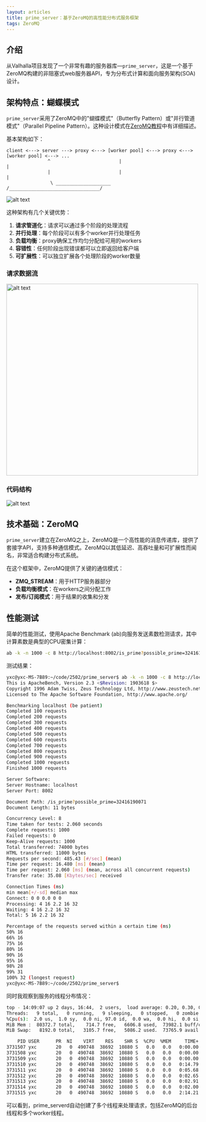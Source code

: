 ```yaml
---
layout: articles
title: prime_server：基于ZeroMQ的高性能分布式服务框架
tags: ZeroMQ
---
```


## 介绍

从Valhalla项目发现了一个非常有趣的服务器库—`prime_server`，这是一个基于ZeroMQ构建的非阻塞式web服务器API，专为分布式计算和面向服务架构(SOA)设计。

## 架构特点：蝴蝶模式

`prime_server`采用了ZeroMQ中的"蝴蝶模式"（Butterfly Pattern）或"并行管道模式"（Parallel Pipeline Pattern）。这种设计模式在[ZeroMQ教程](http://wiki.zeromq.org/tutorials:butterfly)中有详细描述。

基本架构如下：

```
client <---> server ---> proxy <---> [worker pool] <---> proxy <---> [worker pool] <---> ...
               ^                         |                                |
               |                         |                                |
                \ ____________________ /_________________________________/
```

![alt text](/img/250428/prime_server_core_architecture.png)

这种架构有几个关键优势：

1. **请求管道化**：请求可以通过多个阶段的处理流程
2. **并行处理**：每个阶段可以有多个worker并行处理任务
3. **负载均衡**：proxy确保工作均匀分配给可用的workers
4. **容错性**：任何阶段出现错误都可以立即返回给客户端
5. **可扩展性**：可以独立扩展各个处理阶段的worker数量


### 请求数据流
<img src="/img/250428/request_flow.png" alt="alt text" width="500">


### 代码结构


![alt text](/img/250428/code_structure.png)

## 技术基础：ZeroMQ

`prime_server`建立在ZeroMQ之上，ZeroMQ是一个高性能的消息传递库，提供了套接字API，支持多种通信模式。ZeroMQ以其低延迟、高吞吐量和可扩展性而闻名，非常适合构建分布式系统。

在这个框架中，ZeroMQ提供了关键的通信模式：

- **ZMQ_STREAM**：用于HTTP服务器部分
- **负载均衡模式**：在workers之间分配工作
- **发布/订阅模式**：用于结果的收集和分发

## 性能测试

简单的性能测试，使用Apache Benchmark (ab)向服务发送素数检测请求，其中计算素数是典型的CPU密集计算：

```bash
ab -k -n 1000 -c 8 http://localhost:8002/is_prime?possible_prime=32416190071
```

测试结果：

```bash
yxc@yxc-MS-7B89:~/code/2502/prime_server$ ab -k -n 1000 -c 8 http://localhost:8002/is_prime?possible_prime=32416190071
This is ApacheBench, Version 2.3 <$Revision: 1903618 $>
Copyright 1996 Adam Twiss, Zeus Technology Ltd, http://www.zeustech.net/
Licensed to The Apache Software Foundation, http://www.apache.org/

Benchmarking localhost (be patient)
Completed 100 requests
Completed 200 requests
Completed 300 requests
Completed 400 requests
Completed 500 requests
Completed 600 requests
Completed 700 requests
Completed 800 requests
Completed 900 requests
Completed 1000 requests
Finished 1000 requests

Server Software:
Server Hostname: localhost
Server Port: 8002

Document Path: /is_prime?possible_prime=32416190071
Document Length: 11 bytes

Concurrency Level: 8
Time taken for tests: 2.060 seconds
Complete requests: 1000
Failed requests: 0
Keep-Alive requests: 1000
Total transferred: 74000 bytes
HTML transferred: 11000 bytes
Requests per second: 485.43 [#/sec] (mean)
Time per request: 16.480 [ms] (mean)
Time per request: 2.060 [ms] (mean, across all concurrent requests)
Transfer rate: 35.08 [Kbytes/sec] received

Connection Times (ms)
min mean[+/-sd] median max
Connect: 0 0 0.0 0 0
Processing: 4 16 2.2 16 32
Waiting: 4 16 2.2 16 32
Total: 5 16 2.2 16 32

Percentage of the requests served within a certain time (ms)
50% 16
66% 16
75% 16
80% 16
90% 16
95% 16
98% 28
99% 31
100% 32 (longest request)
yxc@yxc-MS-7B89:~/code/2502/prime_server$
```

同时我观察到服务的线程分布情况：

```bash
top - 14:09:07 up 2 days, 16:44,  2 users,  load average: 0.20, 0.30, 0.63
Threads:   9 total,   0 running,   9 sleeping,   0 stopped,   0 zombie
%Cpu(s):  2.0 us,  1.0 sy,  0.0 ni, 97.0 id,  0.0 wa,  0.0 hi,  0.0 si,  0.0 st
MiB Mem :  80372.7 total,    714.7 free,   6606.8 used,  73982.1 buff/cache
MiB Swap:   8192.0 total,   3105.7 free,   5086.2 used.  73765.9 avail Mem

    PID USER      PR  NI    VIRT    RES    SHR S  %CPU  %MEM     TIME+ COMMAND
3731507 yxc       20   0  490748  38692  10880 S   0.0   0.0   0:00.00 prime_serverd
3731508 yxc       20   0  490748  38692  10880 S   0.0   0.0   0:00.00 prime_serverd
3731509 yxc       20   0  490748  38692  10880 S   0.0   0.0   0:00.00 ZMQbg/Reaper
3731510 yxc       20   0  490748  38692  10880 S   0.0   0.0   0:14.79 ZMQbg/IO/0
3731511 yxc       20   0  490748  38692  10880 S   0.0   0.0   0:05.68 prime_serverd
3731512 yxc       20   0  490748  38692  10880 S   0.0   0.0   0:02.65 prime_serverd
3731513 yxc       20   0  490748  38692  10880 S   0.0   0.0   0:02.91 prime_serverd
3731514 yxc       20   0  490748  38692  10880 S   0.0   0.0   0:02.00 prime_serverd
3731515 yxc       20   0  490748  38692  10880 S   0.0   0.0   2:14.21 prime_serverd
```

可以看到，prime_serverd自动创建了多个线程来处理请求，包括ZeroMQ的后台线程和多个worker线程。

